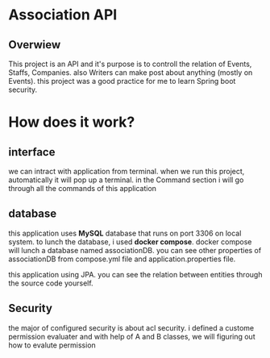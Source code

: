 # Association API
## Overwiew
This project is an API and it's purpose is to controll the relation of Events, Staffs, Companies. also Writers can make post about anything (mostly on Events). this project was a good practice for me to learn Spring boot security.

# How does it work?

## interface
we can intract with application from terminal. when we run this project, automatically it will pop up a terminal. in the Command section i will go through all the commands of this application

## database
this application uses **MySQL** database that runs on port 3306 on local system. to lunch the database, i used **docker compose**. docker compose will lunch a database named associationDB.
you can see other properties of associationDB from compose.yml file and application.properties file.

this application using JPA. you can see the relation between entities through the source code yourself.

## Security
the major of configured security is about acl security. i defined a custome permission evaluater and with help of A and B classes, we will figuring out how to evalute permission
